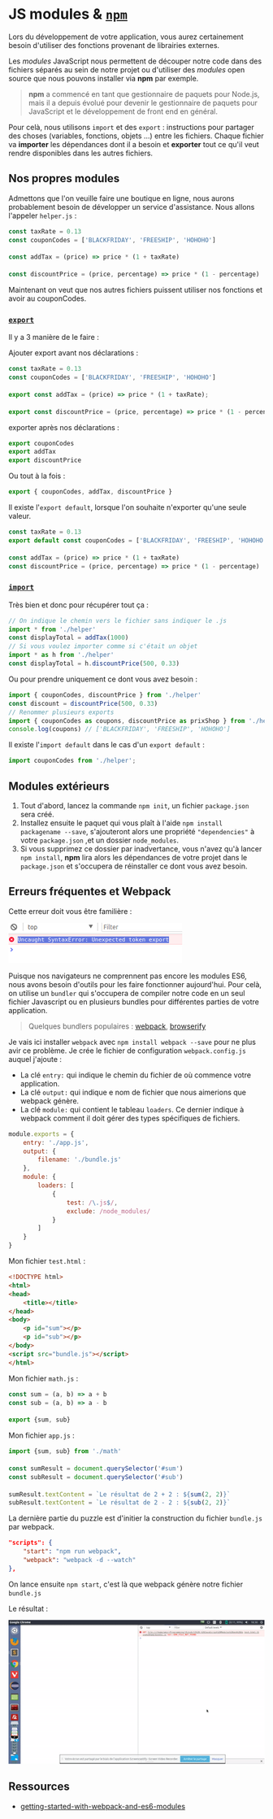 # JS modules & [`npm`](https://www.npmjs.com/)

Lors du développement de votre application, vous aurez certainement besoin d'utiliser des fonctions provenant de librairies externes. 

Les _modules_ JavaScript nous permettent de découper notre code dans des fichiers séparés au sein de notre projet ou d'utiliser des _modules_ open source que nous pouvons installer via **npm** par exemple.

>**npm** a commencé en tant que gestionnaire de paquets pour Node.js, mais il a depuis évolué pour devenir le gestionnaire de paquets pour JavaScript et le développement de front end en général.

Pour celà,  nous utilisons `import` et des `export` : instructions pour partager des choses (variables, fonctions, objets ...) entre les fichiers. Chaque fichier va **importer** les dépendances dont il a besoin et **exporter** tout ce qu'il veut rendre disponibles dans les autres fichiers.


## Nos propres modules

Admettons que l'on veuille faire une boutique en ligne, nous aurons probablement besoin de développer un service d'assistance. Nous allons l'appeler `helper.js` :

```js
const taxRate = 0.13
const couponCodes = ['BLACKFRIDAY', 'FREESHIP', 'HOHOHO']

const addTax = (price) => price * (1 + taxRate)

const discountPrice = (price, percentage) => price * (1 - percentage)
```

Maintenant on veut que nos autres fichiers puissent utiliser nos fonctions et avoir au couponCodes.

### [`export`](https://developer.mozilla.org/fr/docs/Web/JavaScript/Reference/Instructions/export)

Il y a 3 manière de le faire :

Ajouter export avant nos déclarations :
```js
const taxRate = 0.13
const couponCodes = ['BLACKFRIDAY', 'FREESHIP', 'HOHOHO']

export const addTax = (price) => price * (1 + taxRate);

export const discountPrice = (price, percentage) => price * (1 - percentage);
```

exporter après nos déclarations :
```js
export couponCodes
export addTax
export discountPrice
```

Ou tout à la fois :
```js
export { couponCodes, addTax, discountPrice }
```

Il existe l'`export default`, lorsque l'on souhaite n'exporter qu'une seule valeur.

```js
const taxRate = 0.13
export default const couponCodes = ['BLACKFRIDAY', 'FREESHIP', 'HOHOHO']

const addTax = (price) => price * (1 + taxRate)
const discountPrice = (price, percentage) => price * (1 - percentage)
```

### [`import`](https://developer.mozilla.org/fr/docs/Web/JavaScript/Reference/Instructions/import)

Très bien et donc pour récupérer tout ça :

```js
// On indique le chemin vers le fichier sans indiquer le .js
import * from './helper'
const displayTotal = addTax(1000)
// Si vous voulez importer comme si c'était un objet 
import * as h from './helper'
const displayTotal = h.discountPrice(500, 0.33)
```

Ou pour prendre uniquement ce dont vous avez besoin :
```js
import { couponCodes, discountPrice } from './helper'
const discount = discountPrice(500, 0.33)
// Renommer plusieurs exports
import { couponCodes as coupons, discountPrice as prixShop } from './helper'
console.log(coupons) // ['BLACKFRIDAY', 'FREESHIP', 'HOHOHO']
```

Il existe l'`import default` dans le cas d'un `export default` :

```js
import couponCodes from './helper';
```

## Modules extérieurs

1. Tout d'abord, lancez la commande `npm init`, un fichier `package.json` sera créé. 
2. Installez ensuite le paquet qui vous plaît à l'aide `npm install packagename --save`,  s'ajouteront alors une propriété `"dependencies"` à votre `package.json` ,et un dossier `node_modules`. 
3. Si vous supprimez ce dossier par inadvertance, vous n'avez qu'à lancer `npm install`, **npm** lira alors les dépendances de votre projet dans le `package.json` et s'occupera de réinstaller ce dont vous avez besoin.

## Erreurs fréquentes et Webpack 

Cette erreur doit vous être familière :

![error](error.png)

Puisque nos navigateurs ne comprennent pas encore les modules ES6, nous avons besoin d'outils pour les faire fonctionner aujourd'hui. Pour celà, on utilise un `bundler` qui s'occupera de compiler notre code en un seul fichier Javascript ou en plusieurs bundles pour différentes parties de votre application. 

>Quelques bundlers populaires : [webpack](https://webpack.github.io/), [browserify](http://browserify.org/)

Je vais ici installer `webpack` avec `npm install webpack --save` pour ne plus avir ce problème. Je crée le fichier de configuration `webpack.config.js` auquel j'ajoute :
- La clé `entry:` qui indique le chemin du fichier de où commence votre application.
- La clé `output:` qui indique e nom de fichier que nous aimerions que webpack génère.
- La clé `module:` qui contient le tableau `loaders`. Ce dernier indique à webpack comment il doit gérer des types spécifiques de fichiers.

```js
module.exports = {
    entry: './app.js',
    output: {
        filename: './bundle.js'
    },
    module: {
        loaders: [
            {
                test: /\.js$/,
                exclude: /node_modules/
            }
        ]
    }
}
```

Mon fichier `test.html` :
```html
<!DOCTYPE html>
<html>
<head>
    <title></title>
</head>
<body>
    <p id="sum"></p>
    <p id="sub"></p>
</body>
<script src="bundle.js"></script>
</html>
```

Mon fichier `math.js` :
```js
const sum = (a, b) => a + b
const sub = (a, b) => a - b

export {sum, sub}
```

Mon fichier `app.js` :
```js
import {sum, sub} from './math'

const sumResult = document.querySelector('#sum')
const subResult = document.querySelector('#sub')

sumResult.textContent = `Le résultat de 2 + 2 : ${sum(2, 2)}`
subResult.textContent = `Le résultat de 2 - 2 : ${sub(2, 2)}`
```

La dernière partie du puzzle est d'initier la construction du fichier `bundle.js` par webpack. 

```json
"scripts": {
    "start": "npm run webpack",
    "webpack": "webpack -d --watch"
},
```

On lance ensuite `npm start`, c'est là que webpack génère notre fichier `bundle.js`

Le résultat :

![result](result.gif)

## Ressources 

- [getting-started-with-webpack-and-es6-modules](https://medium.com/@svinkle/getting-started-with-webpack-and-es6-modules-c465d053d988)


